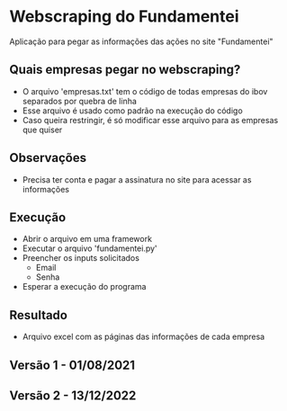 # Webscraping do Fundamentei
Aplicação para pegar as informações das ações no site "Fundamentei"

## Quais empresas pegar no webscraping?
  - O arquivo 'empresas.txt' tem o código de todas empresas do ibov separados por quebra de linha
  - Esse arquivo é usado como padrão na execução do código
  - Caso queira restringir, é só modificar esse arquivo para as empresas que quiser

## Observações
  - Precisa ter conta e pagar a assinatura no site para acessar as informações
  
## Execução
  - Abrir o arquivo em uma framework
  - Executar o arquivo 'fundamentei.py'
  - Preencher os inputs solicitados
    - Email
    - Senha
  - Esperar a execução do programa

## Resultado
  - Arquivo excel com as páginas das informações de cada empresa

## Versão 1 - 01/08/2021

## Versão 2 - 13/12/2022
